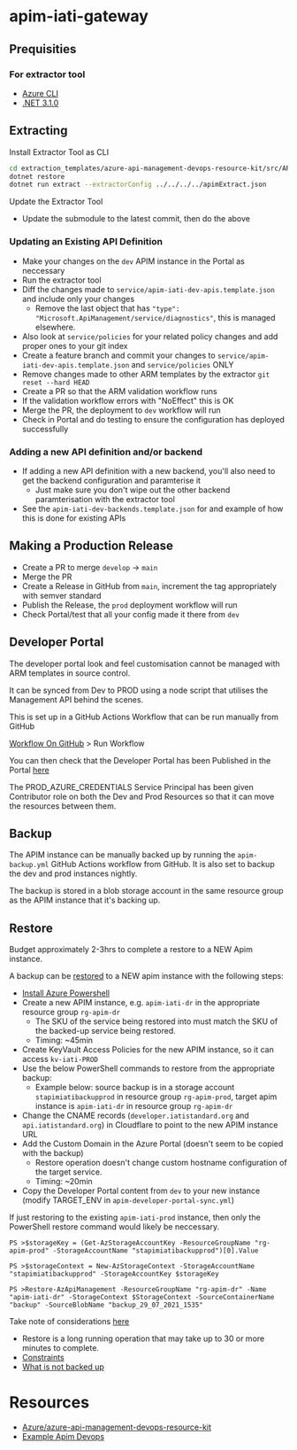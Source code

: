 # apim-iati-gateway

## Prequisities

### For extractor tool

- [Azure CLI](https://docs.microsoft.com/en-us/dotnet/azure/install-azure-cli)
- [.NET 3.1.0](https://docs.microsoft.com/en-us/dotnet/core/install/)

## Extracting

Install Extractor Tool as CLI

```bash
cd extraction_templates/azure-api-management-devops-resource-kit/src/APIM_ARMTemplate/apimtemplate
dotnet restore
dotnet run extract --extractorConfig ../../../../apimExtract.json
```

Update the Extractor Tool

- Update the submodule to the latest commit, then do the above

### Updating an Existing API Definition

- Make your changes on the `dev` APIM instance in the Portal as neccessary
- Run the extractor tool
- Diff the changes made to `service/apim-iati-dev-apis.template.json` and include only your changes
  - Remove the last object that has `"type": "Microsoft.ApiManagement/service/diagnostics"`, this is managed elsewhere.
- Also look at `service/policies` for your related policy changes and add proper ones to your git index
- Create a feature branch and commit your changes to `service/apim-iati-dev-apis.template.json` and `service/policies` ONLY
- Remove changes made to other ARM templates by the extractor `git reset --hard HEAD`
- Create a PR so that the ARM validation workflow runs
- If the validation workflow errors with "NoEffect" this is OK
- Merge the PR, the deployment to `dev` workflow will run
- Check in Portal and do testing to ensure the configuration has deployed successfully

### Adding a new API definition and/or backend

- If adding a new API definition with a new backend, you'll also need to get the backend configuration and paramterise it
  - Just make sure you don't wipe out the other backend paramterisation with the extractor tool
- See the `apim-iati-dev-backends.template.json` for and example of how this is done for existing APIs

## Making a Production Release

- Create a PR to merge `develop` -> `main`
- Merge the PR
- Create a Release in GitHub from `main`, increment the tag appropriately with semver standard
- Publish the Release, the `prod` deployment workflow will run
- Check Portal/test that all your config made it there from `dev`

## Developer Portal

The developer portal look and feel customisation cannot be managed with ARM templates in source control.

It can be synced from Dev to PROD using a node script that utilises the Management API behind the scenes.

This is set up in a GitHub Actions Workflow that can be run manually from GitHub

[Workflow On GitHub](https://github.com/IATI/apim-iati-gateway/actions/workflows/apim-developer-portal-sync.yml) > Run Workflow

You can then check that the Developer Portal has been Published in the Portal [here](https://portal.azure.com/#@iatitech.onmicrosoft.com/resource/subscriptions/bcaf7a00-7a14-4932-ac41-7bb0dee0d2a9/resourceGroups/rg-apim-PROD/providers/Microsoft.ApiManagement/service/apim-iati-PROD/apim-portal)

The PROD_AZURE_CREDENTIALS Service Principal has been given Contributor role on both the Dev and Prod Resources so that it can move the resources between them.

## Backup

The APIM instance can be manually backed up by running the `apim-backup.yml` GitHub Actions workflow from GitHub. It is also set to backup the dev and prod instances nightly.

The backup is stored in a blob storage account in the same resource group as the APIM instance that it's backing up.

## Restore

Budget approximately 2-3hrs to complete a restore to a NEW Apim instance.

A backup can be [restored](https://docs.microsoft.com/en-us/powershell/module/az.apimanagement/restore-azapimanagement?view=azps-6.2.1) to a NEW apim instance with the following steps:

- [Install Azure Powershell](https://docs.microsoft.com/en-us/powershell/azure/install-az-ps?view=azps-6.2.1)
- Create a new APIM instance, e.g. `apim-iati-dr` in the appropriate resource group `rg-apim-dr`
  - The SKU of the service being restored into must match the SKU of the backed-up service being restored.
  - Timing: ~45min
- Create KeyVault Access Policies for the new APIM instance, so it can access `kv-iati-PROD`
- Use the below PowerShell commands to restore from the appropriate backup:
  - Example below: source backup is in a storage account `stapimiatibackupprod` in resource group `rg-apim-prod`, target apim instance is `apim-iati-dr` in resource group `rg-apim-dr`
- Change the CNAME records (`developer.iatistandard.org` and `api.iatistandard.org`) in Cloudflare to point to the new APIM instance URL
- Add the Custom Domain in the Azure Portal (doesn't seem to be copied with the backup)
  - Restore operation doesn't change custom hostname configuration of the target service.
  - Timing: ~20min
- Copy the Developer Portal content from `dev` to your new instance (modify TARGET_ENV in `apim-developer-portal-sync.yml`)

If just restoring to the existing `apim-iati-prod` instance, then only the PowerShell restore command would likely be neccessary.

```pwsh
PS >$storageKey = (Get-AzStorageAccountKey -ResourceGroupName "rg-apim-prod" -StorageAccountName "stapimiatibackupprod")[0].Value

PS >$storageContext = New-AzStorageContext -StorageAccountName "stapimiatibackupprod" -StorageAccountKey $storageKey

PS >Restore-AzApiManagement -ResourceGroupName "rg-apim-dr" -Name "apim-iati-dr" -StorageContext $StorageContext -SourceContainerName "backup" -SourceBlobName "backup_29_07_2021_1535"
```

Take note of considerations [here](https://docs.microsoft.com/en-us/azure/api-management/api-management-howto-disaster-recovery-backup-restore#constraints-when-making-backup-or-restore-request)

- Restore is a long running operation that may take up to 30 or more minutes to complete.
- [Constraints](https://docs.microsoft.com/en-us/azure/api-management/api-management-howto-disaster-recovery-backup-restore#constraints-when-making-backup-or-restore-request)
- [What is not backed up](https://docs.microsoft.com/en-us/azure/api-management/api-management-howto-disaster-recovery-backup-restore#what-is-not-backed-up)

# Resources

- [Azure/azure-api-management-devops-resource-kit](https://github.com/Azure/azure-api-management-devops-resource-kit)
- [Example Apim Devops](https://github.com/RvLabsMSFT/rvlabs-apim-devops)
